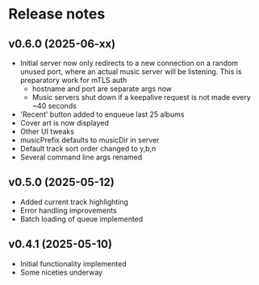 # Release notes


## v0.6.0 (2025-06-xx)

- Initial server now only redirects to a new connection on a random
  unused port, where an actual music server will be listening. This is
  preparatory work for mTLS auth
  - hostname and port are separate args now
  - Music servers shut down if a keepalive request is not made every
    ~40 seconds
- 'Recent' button added to enqueue last 25 albums
- Cover art is now displayed
- Other UI tweaks
- musicPrefix defaults to musicDir in server
- Default track sort order changed to y,b,n
- Several command line args renamed


## v0.5.0 (2025-05-12)

- Added current track highlighting
- Error handling improvements
- Batch loading of queue implemented

## v0.4.1 (2025-05-10)

- Initial functionality implemented
- Some niceties underway
